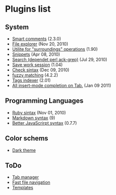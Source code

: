 Plugins list
==================

System
-------------------

+ [Smart comments][NERD_commenter] (2.3.0)
+ [File explorer][NERD_tree] (Nov 20, 2010)
+ [Utilite for "surroundings" operations][surround] (1.90)
+ [Snippets][snipMate] (Apr 08, 2010)
+ [Search (dependet perl ack-grep)][ack.vim] (Jul 29, 2010)
+ [Save work session][sessionman] (1.04)
+ [Check sintax][syntastic] (Dec 09, 2010)
+ [fuzzy matching][FuzzyFinder] (4.2.2)
+ [Tags indexer][indexer] (2.01)
+ [All insert-mode completion on Tab.][supertab] (Jan 09 2011)

Programming Languages
------------------

+ [Ruby sintax][vim-ruby] (Nov 01, 2010)
+ [Markdown syntax][Markdown syntax] (9)
+ [Better JavaScrirpt syntax][javascript] (0.7.7)

Color schems
------------------

+ [Dark theme][ir_black]	


ToDo
----
+ [Tab manager][supertab]
+ [Fast file navigation][Command-T]
+ [Templates][tSkeleton]


[NERD_commenter]: http://www.vim.org/scripts/script.php?script_id=1218
[NERD_tree]: https://github.com/scrooloose/nerdtree
[surround]: http://www.vim.org/scripts/script.php?script_id=1697
[snipMate]: https://github.com/msanders/snipmate.vim
[ack.vim]: https://github.com/mileszs/ack.vim
[sessionman]: http://www.vim.org/scripts/script.php?script_id=2010
[syntastic]: https://github.com/scrooloose/syntastic
[FuzzyFinder]: http://www.vim.org/scripts/script.php?script_id=1984
[indexer]: http://www.vim.org/scripts/script.php?script_id=3221
[supertab]: https://github.com/ervandew/supertab

[vim-ruby]: https://github.com/vim-ruby/vim-ruby
[Markdown syntax]: http://www.vim.org/scripts/script.php?script_id=1243
[javascript]: http://www.vim.org/scripts/script.php?script_id=1491

[ir_black]: http://blog.infinitered.com/entries/show/8


[supertab]: http://www.vim.org/scripts/script.php?script_id=1643
[Command-T]: http://www.vim.org/scripts/script.php?script_id=3025
[tSkeleton]: http://www.vim.org/scripts/script.php?script_id=1160
